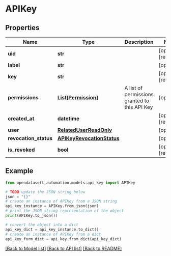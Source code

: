 # APIKey


## Properties

Name | Type | Description | Notes
------------ | ------------- | ------------- | -------------
**uid** | **str** |  | [optional] [readonly] 
**label** | **str** |  | [optional] 
**key** | **str** |  | [optional] [readonly] 
**permissions** | [**List[Permission]**](Permission.md) | A list of permissions granted to this API Key | [optional] 
**created_at** | **datetime** |  | [optional] [readonly] 
**user** | [**RelatedUserReadOnly**](RelatedUserReadOnly.md) |  | [optional] 
**revocation_status** | [**APIKeyRevocationStatus**](APIKeyRevocationStatus.md) |  | [optional] 
**is_revoked** | **bool** |  | [optional] [readonly] 

## Example

```python
from opendatasoft_automation.models.api_key import APIKey

# TODO update the JSON string below
json = "{}"
# create an instance of APIKey from a JSON string
api_key_instance = APIKey.from_json(json)
# print the JSON string representation of the object
print(APIKey.to_json())

# convert the object into a dict
api_key_dict = api_key_instance.to_dict()
# create an instance of APIKey from a dict
api_key_form_dict = api_key.from_dict(api_key_dict)
```
[[Back to Model list]](../README.md#documentation-for-models) [[Back to API list]](../README.md#documentation-for-api-endpoints) [[Back to README]](../README.md)


